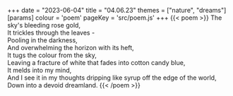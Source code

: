 +++
date = "2023-06-04"
title = "04.06.23"
themes = ["nature", "dreams"]
[params]
  colour = 'poem'
  pageKey = 'src/poem.js'
+++
{{< poem >}}
The sky's bleeding rose gold,  
It trickles through the leaves -  
Pooling in the darkness,  
And overwhelming the horizon with its heft,  
It tugs the colour from the sky,  
Leaving a fracture of white that fades into cotton candy blue,  
It melds into my mind,  
And I see it in my thoughts dripping like syrup off the edge of the world,  
Down into a devoid dreamland.
{{< /poem >}}